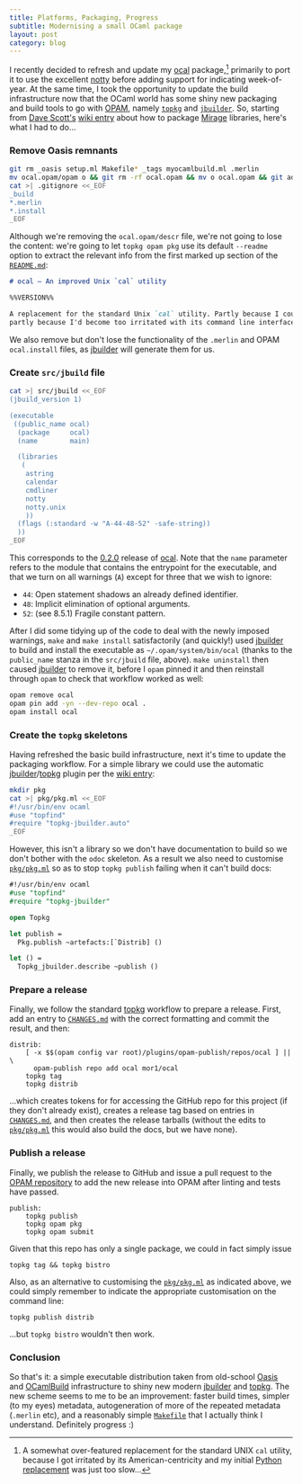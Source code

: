 ```yaml
---
title: Platforms, Packaging, Progress
subtitle: Modernising a small OCaml package
layout: post
category: blog
---
```


I recently decided to refresh and update my [ocal] package,[^1] primarily to
port it to use the excellent [notty] before adding support for indicating
week-of-year. At the same time, I took the opportunity to update the build
infrastructure now that the OCaml world has some shiny new packaging and build
tools to go with [OPAM], namely [`topkg`] and [`jbuilder`]. So, starting
from [Dave Scott's][djs55] [wiki entry] about how to package [Mirage] libraries,
here's what I had to do...

[^1]: A somewhat over-featured replacement for the standard UNIX `cal` utility,
    because I got irritated by its American-centricity and my
    initial [Python replacement][py-cal] was just too slow...

[ocal]: https://github.com/mor1/ocal/
[OPAM]: https://github.com/ocaml/opam/
[`topkg`]: https://github.com/dbuenzli/topkg/
[`jbuilder`]: https://github.com/janestreet/jbuilder/
[topkg]: https://github.com/dbuenzli/topkg/
[jbuilder]: https://github.com/janestreet/jbuilder/
[djs55]: http://github.com/djs55/
[wiki entry]: https://mirage.io/wiki/packaging
[notty]: https://github.com/pqwy/notty/
[Mirage]: https://mirage.io/
[py-cal]: https://github.com/mor1/python-scripts/blob/master/cal.py


### Remove Oasis remnants

```bash
git rm _oasis setup.ml Makefile* _tags myocamlbuild.ml .merlin
mv ocal.opam/opam o && git rm -rf ocal.opam && mv o ocal.opam && git add ocal.opam
cat >| .gitignore <<_EOF
_build
*.merlin
*.install
_EOF
```

Although we're removing the `ocal.opam/descr` file, we're not going to lose the
content: we're going to let `topkg opam pkg` use its default `--readme` option
to extract the relevant info from the first marked up section of the
[`README.md`]:

```markdown
# ocal — An improved Unix `cal` utility

%%VERSION%%

A replacement for the standard Unix `cal` utility. Partly because I could,
partly because I'd become too irritated with its command line interface.
```

[`README.md`]: https://github.com/mor1/ocal/blob/0.2.0/README.md

We also remove but don't lose the functionality of the `.merlin` and OPAM
`ocal.install` files, as [jbuilder] will generate them for us.

### Create `src/jbuild` file

```bash
cat >| src/jbuild <<_EOF
(jbuild_version 1)

(executable
 ((public_name ocal)
  (package     ocal)
  (name        main)

  (libraries
   (
    astring
    calendar
    cmdliner
    notty
    notty.unix
    ))
  (flags (:standard -w "A-44-48-52" -safe-string))
  ))
_EOF
```

This corresponds to the [0.2.0](https://github.com/mor1/ocal/releases/tag/0.2.0)
release of [ocal]. Note that the `name` parameter refers to the module that
contains the entrypoint for the executable, and that we turn on all warnings
(`A`) except for three that we wish to ignore:

  * `44`: Open statement shadows an already defined identifier.
  * `48`: Implicit elimination of optional arguments.
  * `52`: (see 8.5.1) Fragile constant pattern.

After I did some tidying up of the code to deal with the newly imposed warnings,
`make` and `make install` satisfactorily (and quickly!) used [jbuilder] to
build and install the executable as `~/.opam/system/bin/ocal` (thanks to the
`public_name` stanza in the `src/jbuild` file, above). `make uninstall` then
caused [jbuilder] to remove it, before I `opam` pinned it and then reinstall
through `opam` to check that workflow worked as well:

```bash
opam remove ocal
opam pin add -yn --dev-repo ocal .
opam install ocal
```

### Create the `topkg` skeletons

Having refreshed the basic build infrastructure, next it's time to update the
packaging workflow. For a simple library we could use the automatic
[jbuilder]/[topkg] plugin per the [wiki entry]:

```bash
mkdir pkg
cat >| pkg/pkg.ml <<_EOF
#!/usr/bin/env ocaml
#use "topfind"
#require "topkg-jbuilder.auto"
_EOF
```

However, this isn't a library so we don't have documentation to build so we
don't bother with the `odoc` skeleton. As a result we also need to customise
[`pkg/pkg.ml`] so as to stop `topkg publish` failing when it can't build docs:

```ocaml
#!/usr/bin/env ocaml
#use "topfind"
#require "topkg-jbuilder"

open Topkg

let publish =
  Pkg.publish ~artefacts:[`Distrib] ()

let () =
  Topkg_jbuilder.describe ~publish ()
```

[`pkg/pkg.ml`]: https://github.com/mor1/ocal/blob/0.2.0/pkg/pkg.ml

### Prepare a release

Finally, we follow the standard [topkg] workflow to prepare a release. First,
add an entry to [`CHANGES.md`] with the correct formatting and commit the
result, and then:

```make
distrib:
	[ -x $$(opam config var root)/plugins/opam-publish/repos/ocal ] || \
	  opam-publish repo add ocal mor1/ocal
	topkg tag
	topkg distrib
```

...which creates tokens for for accessing the GitHub repo for this project (if
they don't already exist), creates a release tag based on entries in
[`CHANGES.md`], and then creates the release tarballs (without the edits to
[`pkg/pkg.ml`] this would also build the docs, but we have none).

### Publish a release

Finally, we publish the release to GitHub and issue a pull request to
the [OPAM repository][opam] to add the new release into OPAM after linting and
tests have passed.

```make
publish:
	topkg publish
	topkg opam pkg
	topkg opam submit
```

[opam]: https://github.com/ocaml/opam-repository/
[`CHANGES.md`]: https://github.com/mor1/ocal/blob/0.2.0/CHANGES.md

Given that this repo has only a single package, we could in fact simply issue

```
topkg tag && topkg bistro
```

Also, as an alternative to customising the [`pkg/pkg.ml`] as indicated above, we
could simply remember to indicate the appropriate customisation on the command
line:

```
topkg publish distrib
```

...but `topkg bistro` wouldn't then work.

### Conclusion

So that's it: a simple executable distribution taken from old-school [Oasis] and
[OCamlBuild] infrastructure to shiny new modern [jbuilder] and [topkg]. The new
scheme seems to me to be an improvement: faster build times, simpler (to my
eyes) metadata, autogeneration of more of the repeated metadata (`.merlin` etc),
and a reasonably simple [`Makefile`] that I actually think I understand.
Definitely progress :)

[Oasis]: http://oasis.forge.ocamlcore.org/
[OCamlBuild]: https://ocaml.org/learn/tutorials/ocamlbuild/
[`Makefile`]: https://github.com/mor1/ocal/blob/0.2.0/Makefile
